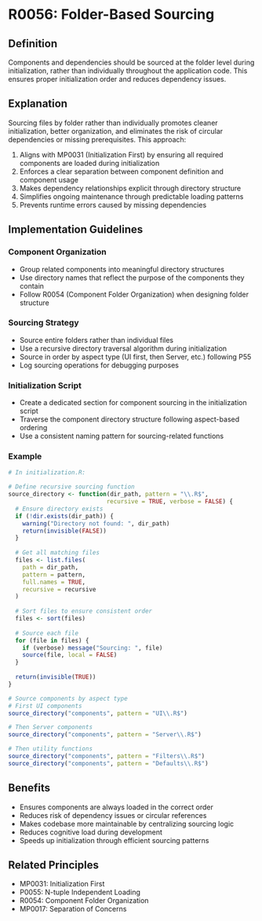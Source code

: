 # R0056: Folder-Based Sourcing

## Definition
Components and dependencies should be sourced at the folder level during initialization, rather than individually throughout the application code. This ensures proper initialization order and reduces dependency issues.

## Explanation
Sourcing files by folder rather than individually promotes cleaner initialization, better organization, and eliminates the risk of circular dependencies or missing prerequisites. This approach:

1. Aligns with MP0031 (Initialization First) by ensuring all required components are loaded during initialization
2. Enforces a clear separation between component definition and component usage
3. Makes dependency relationships explicit through directory structure
4. Simplifies ongoing maintenance through predictable loading patterns
5. Prevents runtime errors caused by missing dependencies

## Implementation Guidelines

### Component Organization
- Group related components into meaningful directory structures
- Use directory names that reflect the purpose of the components they contain
- Follow R0054 (Component Folder Organization) when designing folder structure

### Sourcing Strategy
- Source entire folders rather than individual files
- Use a recursive directory traversal algorithm during initialization
- Source in order by aspect type (UI first, then Server, etc.) following P55
- Log sourcing operations for debugging purposes

### Initialization Script
- Create a dedicated section for component sourcing in the initialization script
- Traverse the component directory structure following aspect-based ordering
- Use a consistent naming pattern for sourcing-related functions

### Example
```r
# In initialization.R:

# Define recursive sourcing function
source_directory <- function(dir_path, pattern = "\\.R$", 
                            recursive = TRUE, verbose = FALSE) {
  # Ensure directory exists
  if (!dir.exists(dir_path)) {
    warning("Directory not found: ", dir_path)
    return(invisible(FALSE))
  }
  
  # Get all matching files
  files <- list.files(
    path = dir_path,
    pattern = pattern,
    full.names = TRUE,
    recursive = recursive
  )
  
  # Sort files to ensure consistent order
  files <- sort(files)
  
  # Source each file
  for (file in files) {
    if (verbose) message("Sourcing: ", file)
    source(file, local = FALSE)
  }
  
  return(invisible(TRUE))
}

# Source components by aspect type
# First UI components
source_directory("components", pattern = "UI\\.R$")

# Then Server components
source_directory("components", pattern = "Server\\.R$")

# Then utility functions
source_directory("components", pattern = "Filters\\.R$")
source_directory("components", pattern = "Defaults\\.R$")
```

## Benefits
- Ensures components are always loaded in the correct order
- Reduces risk of dependency issues or circular references
- Makes codebase more maintainable by centralizing sourcing logic
- Reduces cognitive load during development
- Speeds up initialization through efficient sourcing patterns

## Related Principles
- MP0031: Initialization First
- P0055: N-tuple Independent Loading
- R0054: Component Folder Organization
- MP0017: Separation of Concerns
